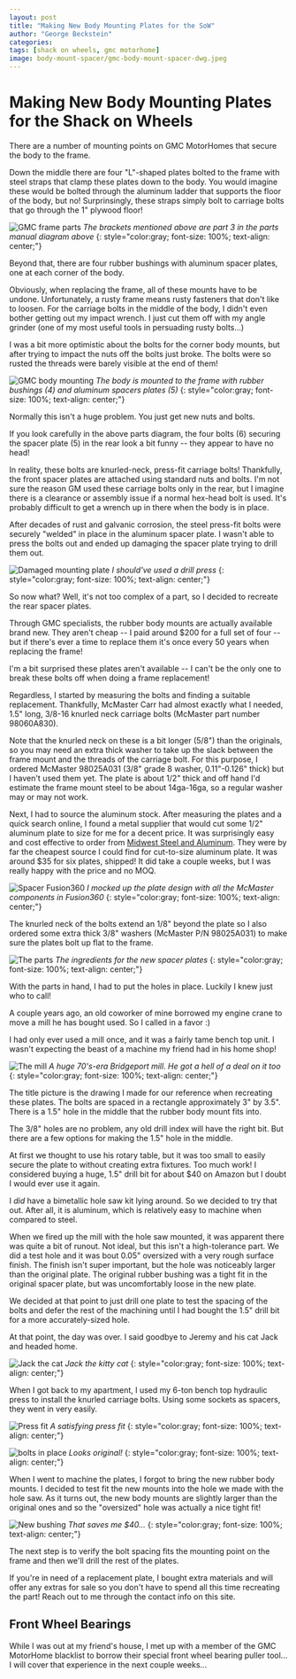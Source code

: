 ```yaml
---
layout: post
title: "Making New Body Mounting Plates for the SoW"
author: "George Beckstein"
categories: 
tags: [shack on wheels, gmc motorhome]
image: body-mount-spacer/gmc-body-mount-spacer-dwg.jpeg
---
```


# Making New Body Mounting Plates for the Shack on Wheels

There are a number of mounting points on GMC MotorHomes that secure the body to the frame. 

Down the middle there are four "L"-shaped plates bolted to the frame with steel straps that clamp these plates down to the body. You would imagine these would be bolted through the aluminum ladder that supports the floor of the body, but no! Surprinsingly, these straps simply bolt to carriage bolts that go through the 1" plywood floor!

![GMC frame parts](/assets/img/body-mount-spacer/gmc-frame-parts.png)
*The brackets mentioned above are part 3 in the parts manual diagram above*
{: style="color:gray; font-size: 100%; text-align: center;"}

Beyond that, there are four rubber bushings with aluminum spacer plates, one at each corner of the body.

Obviously, when replacing the frame, all of these mounts have to be undone. Unfortunately, a rusty frame means rusty fasteners that don't like to loosen. For the carriage bolts in the middle of the body, I didn't even bother getting out my impact wrench. I just cut them off with my angle grinder (one of my most useful tools in persuading rusty bolts...)

I was a bit more optimistic about the bolts for the corner body mounts, but after trying to impact the nuts off the bolts just broke. The bolts were so rusted the threads were barely visible at the end of them!

![GMC body mounting](/assets/img/body-mount-spacer/body-mounting.png)
*The body is mounted to the frame with rubber bushings (4) and aluminum spacers plates (5)*
{: style="color:gray; font-size: 100%; text-align: center;"}

Normally this isn't a huge problem. You just get new nuts and bolts.

If you look carefully in the above parts diagram, the four bolts (6) securing the spacer plate (5) in the rear look a bit funny -- they appear to have no head!

In reality, these bolts are knurled-neck, press-fit carriage bolts! Thankfully, the front spacer plates are attached using standard nuts and bolts. I'm not sure the reason GM used these carriage bolts only in the rear, but I imagine there is a clearance or assembly issue if a normal hex-head bolt is used. It's probably difficult to get a wrench up in there when the body is in place.

After decades of rust and galvanic corrosion, the steel press-fit bolts were securely "welded" in place in the aluminum spacer plate. I wasn't able to press the bolts out and ended up damaging the spacer plate trying to drill them out.

![Damaged mounting plate](/assets/img/body-mount-spacer/damaged-plate.JPEG)
*I should've used a drill press*
{: style="color:gray; font-size: 100%; text-align: center;"}

So now what? Well, it's not too complex of a part, so I decided to recreate the rear spacer plates.

Through GMC specialists, the rubber body mounts are actually available brand new. They aren't cheap -- I paid around $200 for a full set of four -- but if there's ever a time to replace them it's once every 50 years when replacing the frame!

I'm a bit surprised these plates aren't available -- I can't be the only one to break these bolts off when doing a frame replacement!

Regardless, I started by measuring the bolts and finding a suitable replacement. Thankfully, McMaster Carr had almost exactly what I needed, 1.5" long, 3/8-16 knurled neck carriage bolts (McMaster part number 98060A830). 

Note that the knurled neck on these is a bit longer (5/8") than the originals, so you may need an extra thick washer to take up the slack between the frame mount and the threads of the carriage bolt. For this purpose, I ordered McMaster 98025A031 (3/8" grade 8 washer, 0.11"-0.126" thick) but I haven't used them yet. The plate is about 1/2" thick and off hand I'd estimate the frame mount steel to be about 14ga-16ga, so a regular washer may or may not work.

Next, I had to source the aluminum stock. After measuring the plates and a quick search online, I found a metal supplier that would cut some 1/2" aluminum plate to size for me for a decent price. It was surprisingly easy and cost effective to order from [Midwest Steel and Aluminum](https://www.midweststeelsupply.com/store/). They were by far the cheapest source I could find for cut-to-size aluminum plate. It was around $35 for six plates, shipped! It did take a couple weeks, but I was really happy with the price and no MOQ.

![Spacer Fusion360](/assets/img/body-mount-spacer/spacer-fusion360.png)
*I mocked up the plate design with all the McMaster components in Fusion360*
{: style="color:gray; font-size: 100%; text-align: center;"}

The knurled neck of the bolts extend an 1/8" beyond the plate so I also ordered some extra thick 3/8" washers (McMaster P/N 98025A031) to make sure the plates bolt up flat to the frame.

![The parts](/assets/img/body-mount-spacer/the-parts.jpeg)
*The ingredients for the new spacer plates*
{: style="color:gray; font-size: 100%; text-align: center;"}

With the parts in hand, I had to put the holes in place. Luckily I knew just who to call!

A couple years ago, an old coworker of mine borrowed my engine crane to move a mill he has bought used. So I called in a favor :)

I had only ever used a mill once, and it was a fairly tame bench top unit. I wasn't expecting the beast of a machine my friend had in his home shop!

![The mill](/assets/img/body-mount-spacer/the-mill.JPEG)
*A huge 70's-era Bridgeport mill. He got a hell of a deal on it too*
{: style="color:gray; font-size: 100%; text-align: center;"}

The title picture is the drawing I made for our reference when recreating these plates. The bolts are spaced in a rectangle approximately 3" by 3.5". There is a 1.5" hole in the middle that the rubber body mount fits into.

The 3/8" holes are no problem, any old drill index will have the right bit. But there are a few options for making the 1.5" hole in the middle.

At first we thought to use his rotary table, but it was too small to easily secure the plate to without creating extra fixtures. Too much work! I considered buying a huge, 1.5" drill bit for about $40 on Amazon but I doubt I would ever use it again.

I *did* have a bimetallic hole saw kit lying around. So we decided to try that out. After all, it is aluminum, which is relatively easy to machine when compared to steel.

When we fired up the mill with the hole saw mounted, it was apparent there was quite a bit of runout. Not ideal, but this isn't a high-tolerance part. We did a test hole and it was bout 0.05" oversized with a very rough surface finish. The finish isn't super important, but the hole was noticeably larger than the original plate. The original rubber bushing was a tight fit in the original spacer plate, but was uncomfortably loose in the new plate.

We decided at that point to just drill one plate to test the spacing of the bolts and defer the rest of the machining until I had bought the 1.5" drill bit for a more accurately-sized hole.

At that point, the day was over. I said goodbye to Jeremy and his cat Jack and headed home.

![Jack the cat](/assets/img/body-mount-spacer/jack-the-cat.JPEG)
*Jack the kitty cat*
{: style="color:gray; font-size: 100%; text-align: center;"}

When I got back to my apartment, I used my 6-ton bench top hydraulic press to install the knurled carriage bolts. Using some sockets as spacers, they went in very easily.

![Press fit](/assets/img/body-mount-spacer/press-fit.JPEG)
*A satisfying press fit*
{: style="color:gray; font-size: 100%; text-align: center;"}

![bolts in place](/assets/img/body-mount-spacer/plate-with-bolts.JPEG)
*Looks original!*
{: style="color:gray; font-size: 100%; text-align: center;"}

When I went to machine the plates, I forgot to bring the new rubber body mounts. I decided to test fit the new mounts into the hole we made with the hole saw. As it turns out, the new body mounts are slightly larger than the original ones and so the "oversized" hole was actually a nice tight fit!


![New bushing](/assets/img/body-mount-spacer/new-bushing.JPEG)
*That saves me $40...*
{: style="color:gray; font-size: 100%; text-align: center;"}

The next step is to verify the bolt spacing fits the mounting point on the frame and then we'll drill the rest of the plates.

If you're in need of a replacement plate, I bought extra materials and will offer any extras for sale so you don't have to spend all this time recreating the part! Reach out to me through the contact info on this site.

## Front Wheel Bearings

While I was out at my friend's house, I met up with a member of the GMC MotorHome blacklist to borrow their special front wheel bearing puller tool... I will cover that experience in the next couple weeks...
